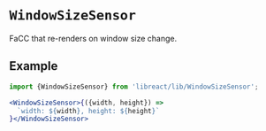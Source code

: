 # `WindowSizeSensor`

FaCC that re-renders on window size change.

## Example

```jsx
import {WindowSizeSensor} from 'libreact/lib/WindowSizeSensor';

<WindowSizeSensor>{({width, height}) =>
  `width: ${width}, height: ${height}`
}</WindowSizeSensor>
```
